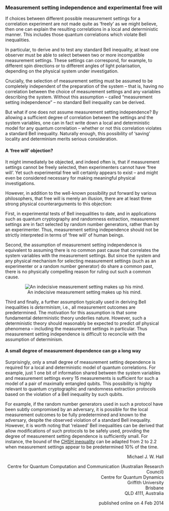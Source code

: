 ### Measurement setting independence and experimental free will

If choices between different possible measurement settings for a correlation experiment are not made quite as ‘freely’ as we might believe, then one can explain the resulting correlations in a local and deterministic manner.  This includes those quantum correlations which violate Bell inequalities.

In particular, to derive and to test any standard Bell inequality, at least one observer must be able to select between two or more incompatible measurement settings.  These settings can correspond, for example, to different spin directions or to different angles of light polarisation, depending on the physical system under investigation.

Crucially, the selection of measurement setting must be assumed to be completely independent of the preparation of the system – that is, having no correlation between the choice of measurement settings and any variables describing the system.  Without this assumption – called “measurement setting independence” – no standard Bell inequality can be derived.

But what if one does not assume measurement setting independence?  By allowing a sufficient degree of correlation between the settings and the system variables, one can in fact write down a local and deterministic model for any quantum correlation – whether or not this correlation violates a standard Bell inequality.  Naturally enough, this possibility of ‘saving’ locality and determinism merits serious consideration.

#### A ‘free will’ objection?

It might immediately be objected, and indeed often is, that if measurement settings cannot be freely selected, then experimenters cannot have ‘free will’.  Yet such experimental free will certainly appears to exist – and might even be considered necessary for making meaningful physical investigations.

However, in addition to the well-known possibility put forward by various philosophers, that free will is merely an illusion, there are at least three strong physical counterarguments to this objection:

First, in experimental tests of Bell inequalities to date, and in applications such as quantum cryptography and randomness extraction, measurement settings are in fact selected by random number generators, rather than by an experimenter.  Thus, measurement setting independence should not be strictly interpreted in terms of ‘free will’ of human beings.

Second, the assumption of measurement setting independence is equivalent to assuming there is no common past cause that correlates the system variables with the measurement settings.  But since the system and any physical mechanism for selecting measurement settings (such as an experimenter or a random number generator) do share a common past, there is no physically compelling reason for ruling out such a common cause.

<p align="center">
  <img src="/assets/images/contrib/freewill_ill.jpg" alt="An indecisive measurement setting makes up his mind."/><br/>
  <span class="figure_caption">An indecisive measurement setting makes up his mind.</span>
</p>

Third and finally, a further assumption typically used in deriving Bell inequalities is *determinism*, i.e., all measurement outcomes are predetermined.  The motivation for this assumption is that some fundamental deterministic theory underlies nature.  However, such a deterministic theory should reasonably be expected to predict *all* physical phenomena – including the measurement settings in particular. Thus measurement setting independence is difficult to reconcile with the assumption of determinism.

#### A small degree of measurement dependence can go a long way

Surprisingly, only a small degree of measurement setting dependence is required for a local and deterministic model of quantum correlations.  For example, just 1 one bit of information shared between the system variables and measurement settings every 15 measurements is sufficient for such a model of a pair of maximally entangled qubits.  This possibility is highly relevant to quantum cryptographic and randomness extraction protocols based on the violation of a Bell inequality by such qubits.

For example, if the random number generators used in such a protocol have been subtly compromised by an adversary, it is possible for the local measurement outcomes to be fully predetermined and known to the adversary, despite the observed violation of a standard Bell inequality.  However, it is worth noting that ‘relaxed’ Bell inequalities can be derived that allow modifications of such protocols to be safely used, providing the degree of measurement setting dependence is sufficiently small. For instance, the bound of the [CHSH inequality](/db/canonical/3) can be adapted from 2 to 2.2 when measurement settings appear to be predetermined 10% of the time.


<p align="right">
Michael J. W. Hall<br/>
</p>
<p align="right">
<span class="author_address">
Centre for Quantum Computation and Communication (Australian Research Council)<br/>
Centre for Quantum Dynamics<br/>
Griffith University<br/>
Brisbane<br/>
QLD 4111, Australia
<span/>
</p>

<p align="right">
published online on 4 Feb 2014
</p>
